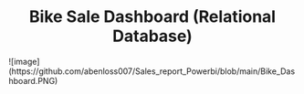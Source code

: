 <h1 align="center">Bike Sale Dashboard (Relational Database)</h1>
![image](https://github.com/abenloss007/Sales_report_Powerbi/blob/main/Bike_Dashboard.PNG)
